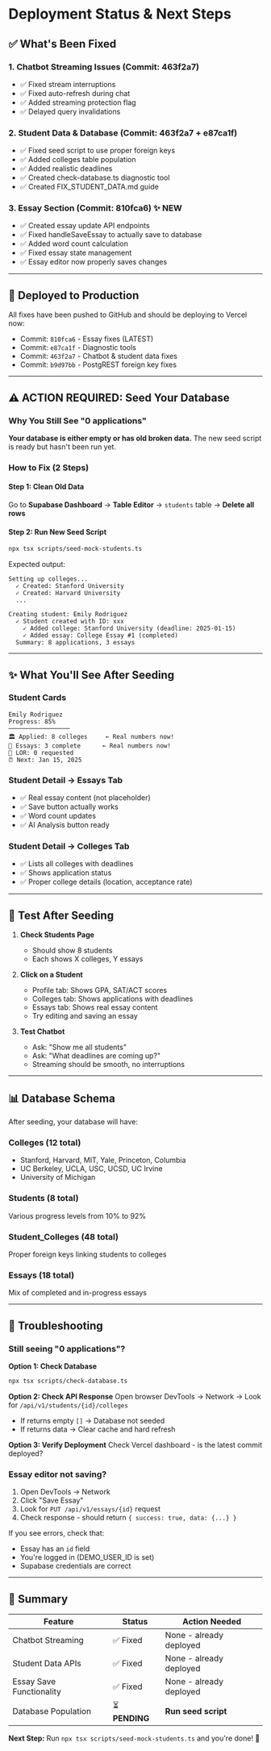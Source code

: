 # Deployment Status & Next Steps

## ✅ What's Been Fixed

### 1. Chatbot Streaming Issues (Commit: 463f2a7)
- ✅ Fixed stream interruptions
- ✅ Fixed auto-refresh during chat
- ✅ Added streaming protection flag
- ✅ Delayed query invalidations

### 2. Student Data & Database (Commit: 463f2a7 + e87ca1f)
- ✅ Fixed seed script to use proper foreign keys
- ✅ Added colleges table population
- ✅ Added realistic deadlines
- ✅ Created check-database.ts diagnostic tool
- ✅ Created FIX_STUDENT_DATA.md guide

### 3. Essay Section (Commit: 810fca6) ✨ NEW
- ✅ Created essay update API endpoints
- ✅ Fixed handleSaveEssay to actually save to database
- ✅ Added word count calculation
- ✅ Fixed essay state management
- ✅ Essay editor now properly saves changes

---

## 🚀 Deployed to Production

All fixes have been pushed to GitHub and should be deploying to Vercel now:
- Commit: `810fca6` - Essay fixes (LATEST)
- Commit: `e87ca1f` - Diagnostic tools
- Commit: `463f2a7` - Chatbot & student data fixes
- Commit: `b9d97bb` - PostgREST foreign key fixes

---

## ⚠️ ACTION REQUIRED: Seed Your Database

### Why You Still See "0 applications"

**Your database is either empty or has old broken data.** The new seed script is ready but hasn't been run yet.

### How to Fix (2 Steps)

#### Step 1: Clean Old Data
Go to **Supabase Dashboard** → **Table Editor** → `students` table → **Delete all rows**

#### Step 2: Run New Seed Script
```bash
npx tsx scripts/seed-mock-students.ts
```

Expected output:
```
Setting up colleges...
  ✓ Created: Stanford University
  ✓ Created: Harvard University
  ...

Creating student: Emily Rodriguez
  ✓ Student created with ID: xxx
    ✓ Added college: Stanford University (deadline: 2025-01-15)
    ✓ Added essay: College Essay #1 (completed)
  Summary: 8 applications, 3 essays
```

---

## ✨ What You'll See After Seeding

### Student Cards
```
Emily Rodriguez
Progress: 85%
─────────────────
🏛️ Applied: 8 colleges     ← Real numbers now!
📝 Essays: 3 complete      ← Real numbers now!
👤 LOR: 0 requested
⏰ Next: Jan 15, 2025
```

### Student Detail → Essays Tab
- ✅ Real essay content (not placeholder)
- ✅ Save button actually works
- ✅ Word count updates
- ✅ AI Analysis button ready

### Student Detail → Colleges Tab
- ✅ Lists all colleges with deadlines
- ✅ Shows application status
- ✅ Proper college details (location, acceptance rate)

---

## 🧪 Test After Seeding

1. **Check Students Page**
   - Should show 8 students
   - Each shows X colleges, Y essays

2. **Click on a Student**
   - Profile tab: Shows GPA, SAT/ACT scores
   - Colleges tab: Shows applications with deadlines
   - Essays tab: Shows real essay content
   - Try editing and saving an essay

3. **Test Chatbot**
   - Ask: "Show me all students"
   - Ask: "What deadlines are coming up?"
   - Streaming should be smooth, no interruptions

---

## 📊 Database Schema

After seeding, your database will have:

### Colleges (12 total)
- Stanford, Harvard, MIT, Yale, Princeton, Columbia
- UC Berkeley, UCLA, USC, UCSD, UC Irvine
- University of Michigan

### Students (8 total)
Various progress levels from 10% to 92%

### Student_Colleges (48 total)
Proper foreign keys linking students to colleges

### Essays (18 total)
Mix of completed and in-progress essays

---

## 🐛 Troubleshooting

### Still seeing "0 applications"?

**Option 1: Check Database**
```bash
npx tsx scripts/check-database.ts
```

**Option 2: Check API Response**
Open browser DevTools → Network → Look for `/api/v1/students/{id}/colleges`
- If returns empty `[]` → Database not seeded
- If returns data → Clear cache and hard refresh

**Option 3: Verify Deployment**
Check Vercel dashboard - is the latest commit deployed?

### Essay editor not saving?

1. Open DevTools → Network
2. Click "Save Essay"
3. Look for `PUT /api/v1/essays/{id}` request
4. Check response - should return `{ success: true, data: {...} }`

If you see errors, check that:
- Essay has an `id` field
- You're logged in (DEMO_USER_ID is set)
- Supabase credentials are correct

---

## 📝 Summary

| Feature | Status | Action Needed |
|---------|--------|---------------|
| Chatbot Streaming | ✅ Fixed | None - already deployed |
| Student Data APIs | ✅ Fixed | None - already deployed |
| Essay Save Functionality | ✅ Fixed | None - already deployed |
| Database Population | ⏳ **PENDING** | **Run seed script** |

**Next Step:** Run `npx tsx scripts/seed-mock-students.ts` and you're done! 🎉
